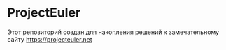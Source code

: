 # ProjectEuler
Этот репозиторий создан для накопления решений к замечательному сайту https://projecteuler.net
